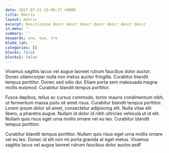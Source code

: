 ```yaml
---
date: 2017-07-21 23:09:17 +0000
title: Matrix
layout: matrix
excerpt: Descrizione descr descr descr descr descr descr descr
in_menu: ''
summary: ''
keywords: uno, due, tre
blahb_lah: ''
categories: []
blocks: false
blocks2: false
---
```

Vivamus sagittis lacus vel augue laoreet rutrum faucibus dolor auctor. Donec ullamcorper nulla non metus auctor fringilla. Curabitur blandit tempus porttitor. Donec sed odio dui. Etiam porta sem malesuada magna mollis euismod. Curabitur blandit tempus porttitor.

Fusce dapibus, tellus ac cursus commodo, tortor mauris condimentum nibh, ut fermentum massa justo sit amet risus. Curabitur blandit tempus porttitor. Lorem ipsum dolor sit amet, consectetur adipiscing elit. Nulla vitae elit libero, a pharetra augue. Nullam id dolor id nibh ultricies vehicula ut id elit. Nullam quis risus eget urna mollis ornare vel eu leo. Curabitur blandit tempus porttitor.

Curabitur blandit tempus porttitor. Nullam quis risus eget urna mollis ornare vel eu leo. Donec id elit non mi porta gravida at eget metus. Vivamus sagittis lacus vel augue laoreet rutrum faucibus dolor auctor.asdf